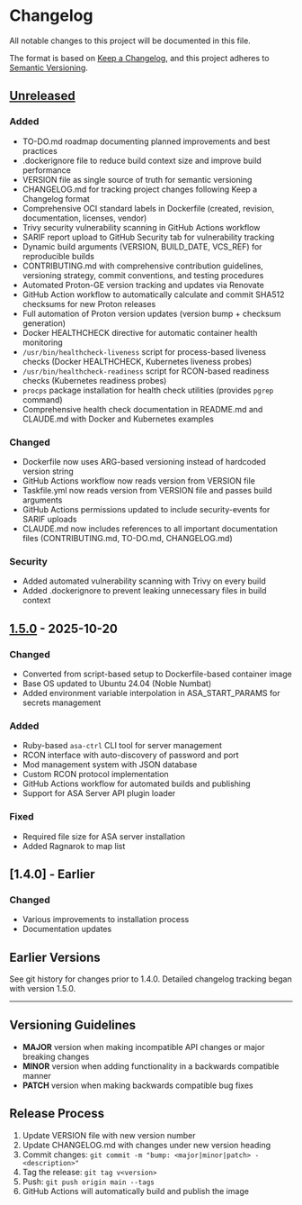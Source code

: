 # Changelog

All notable changes to this project will be documented in this file.

The format is based on [Keep a Changelog](https://keepachangelog.com/en/1.0.0/),
and this project adheres to [Semantic Versioning](https://semver.org/spec/v2.0.0.html).

## [Unreleased]

### Added
- TO-DO.md roadmap documenting planned improvements and best practices
- .dockerignore file to reduce build context size and improve build performance
- VERSION file as single source of truth for semantic versioning
- CHANGELOG.md for tracking project changes following Keep a Changelog format
- Comprehensive OCI standard labels in Dockerfile (created, revision, documentation, licenses, vendor)
- Trivy security vulnerability scanning in GitHub Actions workflow
- SARIF report upload to GitHub Security tab for vulnerability tracking
- Dynamic build arguments (VERSION, BUILD_DATE, VCS_REF) for reproducible builds
- CONTRIBUTING.md with comprehensive contribution guidelines, versioning strategy, commit conventions, and testing procedures
- Automated Proton-GE version tracking and updates via Renovate
- GitHub Action workflow to automatically calculate and commit SHA512 checksums for new Proton releases
- Full automation of Proton version updates (version bump + checksum generation)
- Docker HEALTHCHECK directive for automatic container health monitoring
- `/usr/bin/healthcheck-liveness` script for process-based liveness checks (Docker HEALTHCHECK, Kubernetes liveness probes)
- `/usr/bin/healthcheck-readiness` script for RCON-based readiness checks (Kubernetes readiness probes)
- `procps` package installation for health check utilities (provides `pgrep` command)
- Comprehensive health check documentation in README.md and CLAUDE.md with Docker and Kubernetes examples

### Changed
- Dockerfile now uses ARG-based versioning instead of hardcoded version string
- GitHub Actions workflow now reads version from VERSION file
- Taskfile.yml now reads version from VERSION file and passes build arguments
- GitHub Actions permissions updated to include security-events for SARIF uploads
- CLAUDE.md now includes references to all important documentation files (CONTRIBUTING.md, TO-DO.md, CHANGELOG.md)

### Security
- Added automated vulnerability scanning with Trivy on every build
- Added .dockerignore to prevent leaking unnecessary files in build context

## [1.5.0] - 2025-10-20

### Changed
- Converted from script-based setup to Dockerfile-based container image
- Base OS updated to Ubuntu 24.04 (Noble Numbat)
- Added environment variable interpolation in ASA_START_PARAMS for secrets management

### Added
- Ruby-based `asa-ctrl` CLI tool for server management
- RCON interface with auto-discovery of password and port
- Mod management system with JSON database
- Custom RCON protocol implementation
- GitHub Actions workflow for automated builds and publishing
- Support for ASA Server API plugin loader

### Fixed
- Required file size for ASA server installation
- Added Ragnarok to map list

## [1.4.0] - Earlier

### Changed
- Various improvements to installation process
- Documentation updates

## Earlier Versions

See git history for changes prior to 1.4.0. Detailed changelog tracking began with version 1.5.0.

---

## Versioning Guidelines

- **MAJOR** version when making incompatible API changes or major breaking changes
- **MINOR** version when adding functionality in a backwards compatible manner
- **PATCH** version when making backwards compatible bug fixes

## Release Process

1. Update VERSION file with new version number
2. Update CHANGELOG.md with changes under new version heading
3. Commit changes: `git commit -m "bump: <major|minor|patch> - <description>"`
4. Tag the release: `git tag v<version>`
5. Push: `git push origin main --tags`
6. GitHub Actions will automatically build and publish the image

[Unreleased]: https://github.com/jdogwilly/ark-survival-ascended-linux-container-image/compare/v1.5.0...HEAD
[1.5.0]: https://github.com/jdogwilly/ark-survival-ascended-linux-container-image/releases/tag/v1.5.0
